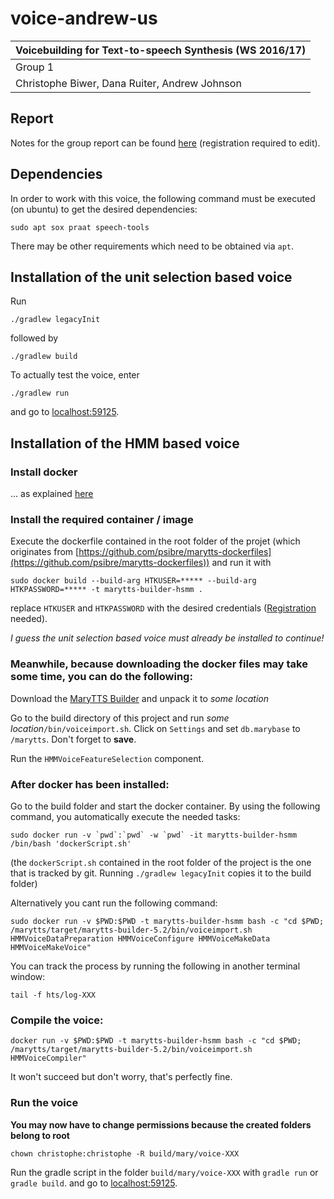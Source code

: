 # voice-andrew-us

| Voicebuilding for Text-to-speech Synthesis (WS 2016/17) |
| ------------------------------------------------------- |
| Group 1                                                 |
| Christophe Biwer, Dana Ruiter, Andrew Johnson           |

## Report
Notes for the group report can be found [here](https://hackmd.io/OwMxGMCMCYDYFMC0AOAjMALIjAGewUBWATgJGmGkNWhwGYdl4g==) (registration required to edit).

## Dependencies
In order to work with this voice, the following command must be executed (on ubuntu) to get the desired dependencies:
```
sudo apt sox praat speech-tools
```
There may be other requirements which need to be obtained via `apt`.

## Installation of the unit selection based voice
Run 
```
./gradlew legacyInit
```
followed by 
```
./gradlew build
```

To actually test the voice, enter
```
./gradlew run
```
and go to [localhost:59125](http://localhost:59125).

## Installation of the HMM based voice
### Install docker
... as explained [here](https://docs.docker.com/engine/installation/)

### Install the required container / image
Execute the dockerfile contained in the root folder of the projet (which originates from [https://github.com/psibre/marytts-dockerfiles](https://github.com/psibre/marytts-dockerfiles)) and run it with
```
sudo docker build --build-arg HTKUSER=***** --build-arg HTKPASSWORD=***** -t marytts-builder-hsmm .
```
replace `HTKUSER` and `HTKPASSWORD` with the desired credentials ([Registration](http://htk.eng.cam.ac.uk/register.shtml) needed).

*I guess the unit selection based voice must already be installed to continue!*

### Meanwhile, because downloading the docker files may take some time, you can do the following:

Download the [MaryTTS Builder](https://github.com/marytts/marytts/releases/download/v5.2/marytts-builder-5.2.zip) and unpack it to *some location*

Go to the build directory of this project and run *some location*`/bin/voiceimport.sh`. Click on `Settings` and set `db.marybase` to `/marytts`. Don't forget to **save**.

Run the `HMMVoiceFeatureSelection` component.

### After docker has been installed:

Go to the build folder and start the docker container. By using the following command, you automatically execute the needed tasks:
```
sudo docker run -v `pwd`:`pwd` -w `pwd` -it marytts-builder-hsmm /bin/bash 'dockerScript.sh'
```
(the `dockerScript.sh` contained in the root folder of the project is the one that is tracked by git. Running `./gradlew legacyInit` copies it to the build folder)

Alternatively you cant run the following command:
```
sudo docker run -v $PWD:$PWD -t marytts-builder-hsmm bash -c "cd $PWD; /marytts/target/marytts-builder-5.2/bin/voiceimport.sh HMMVoiceDataPreparation HMMVoiceConfigure HMMVoiceMakeData HMMVoiceMakeVoice" 
```

You can track the process by running the following in another terminal window:
```
tail -f hts/log-XXX
```

### Compile the voice:
```
docker run -v $PWD:$PWD -t marytts-builder-hsmm bash -c "cd $PWD; /marytts/target/marytts-builder-5.2/bin/voiceimport.sh HMMVoiceCompiler"
```
It won't succeed but don't worry, that's perfectly fine.

### Run the voice
**You may now have to change permissions because the created folders belong to root**
```
chown christophe:christophe -R build/mary/voice-XXX
```

Run the gradle script in the folder `build/mary/voice-XXX` with `gradle run` or `gradle build`.
and go to [localhost:59125](http://localhost:59125).
